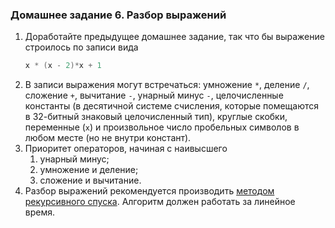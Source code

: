 ### Домашнее задание 6. Разбор выражений

1. Доработайте предыдущее домашнее задание, так что бы выражение строилось по записи вида
    ```java
    x * (x - 2)*x + 1
    ```
2. В записи выражения могут встречаться: умножение `*`, деление `/`, сложение `+`, вычитание `-`, унарный минус `-`, целочисленные константы (в десятичной системе счисления, которые помещаются в 32-битный знаковый целочисленный тип), круглые скобки, переменные (`x`) и произвольное число пробельных символов в любом месте (но не внутри констант).
3. Приоритет операторов, начиная с наивысшего
    1. унарный минус;
    2. умножение и деление;
    3. сложение и вычитание.
4. Разбор выражений рекомендуется производить [методом рекурсивного спуска](https://en.wikipedia.org/wiki/Recursive_descent_parser). Алгоритм должен работать за линейное время.